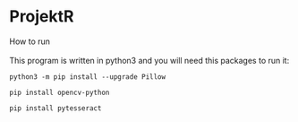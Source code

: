 # ProjektR

How to run<br />
<br />
This program is written in python3 and you will need this packages to run it:<br />
```
python3 -m pip install --upgrade Pillow

pip install opencv-python

pip install pytesseract

```